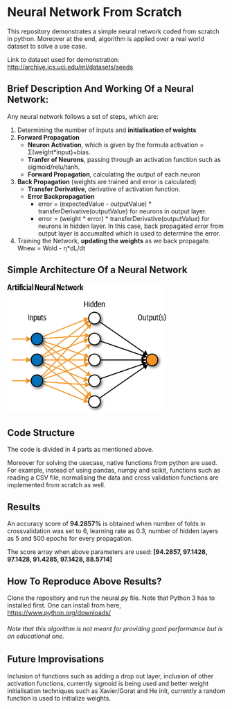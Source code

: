 # Neural Network From Scratch
This repository demonstrates a simple neural network coded from scratch in python. Moreover at the end, algorithm is applied over a real world dataset to solve a use case.

Link to dataset used for demonstration: http://archive.ics.uci.edu/ml/datasets/seeds

## Brief Description And Working Of a Neural Network:
Any neural network follows a set of steps, which are:
1. Determining the number of inputs and **initialisation of weights**
2. **Forward Propagation**
    - **Neuron Activation**, which is given by the formula activation = Σ(weight*input)+bias.
    - **Tranfer of Neurons**, passing through an activation function such as sigmoid/relu/tanh.
    - **Forward Propagation**, calculating the output of each neuron
3. **Back Propagation** (weights are trained and error is calculated)
    - **Transfer Derivative**, derivative of activation function.
    - **Error Backpropagation**
        - error = (expectedValue - outputValue) * transferDerivative(outputValue) for neurons in output layer.
        - error = (weight * error) * transferDerivative(outputValue) for neurons in hidden layer. In this case, back propagated error from output layer is accumalted which is used to determine the error.
4. Training the Network, **updating the weights** as we back propagate. Wnew = Wold - η*dL/dt

## Simple Architecture Of a Neural Network
<img src="readme_resources/neuralImage.png" alt="Architecture of a simple NN" height="300">

## Code Structure
The code is divided in 4 parts as mentioned above. 

Moreover for solving the usecase, native functions from python are used. For example, instead of using pandas, numpy and scikit, functions such as reading a CSV file, normalising the data and cross validation functions are implemented from scratch as well.

## Results
An accuracy score of **94.2857%** is obtained when number of folds in crossvalidation was set to 6, learning rate as 0.3, number of hidden layers as 5 and 500 epochs for every propagation.

The score array when above parameters are used: **[94.2857, 97.1428, 97.1428, 91.4285, 97.1428, 88.5714]**

## How To Reproduce Above Results?
Clone the repository and run the neural.py file. Note that Python 3 has to installed first. One can install from here, https://www.python.org/downloads/

###### Note that this algorithm is not meant for providing good performance but is an educational one.  

## Future Improvisations
Inclusion of functions such as adding a drop out layer, inclusion of other activation functions, currently sigmoid is being used and better weight initialisation techniques such as Xavier/Gorat and He init, currently a random function is used to initialize weights.
